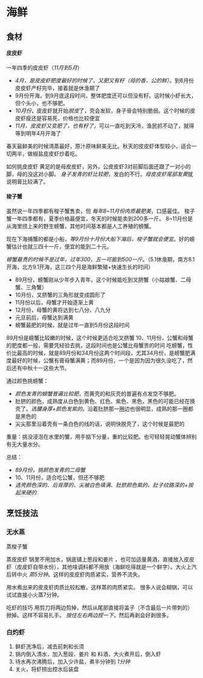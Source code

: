 # 海鲜


## 食材

#### 皮皮虾

一年四季的皮皮虾（*11月到5月*）
- *4月，是皮皮虾肥度最好的时候了，又肥又有籽（母的香，公的鲜）*。到6月份皮皮虾产籽完毕，接着就是休渔期了
- 9月份开海，到9月底这段时间，整体肥度还可以但没有籽。这时候小虾长大，但个头小，也不够肥。
- *10月份*，皮皮虾就开始*脱皮*了，壳会发软，身子骨会特别脆弱。这个时候的皮皮虾瘦还是容易死，价格也比较便宜
- *11月，皮皮虾又变肥了，也有籽了*，可以一直吃到天冷，渔民抓不动了，就得等到明年4月开海了

春天最鲜美的时候清蒸最好，原汁原味鲜美无比。秋天的皮皮虾体型较小，适合一切两半，做椒盐皮皮虾炒着吃。


如何挑皮皮虾
黄足的是母皮皮虾，另外，公皮皮虾3对前脚后面还跟了一对小的脚，母的没这对小脚。
*身子发青的虾比较肥*，发白的不行。*母皮皮虾尾部发黄*就说明膏比较满了。

#### 梭子蟹

虽然说一年四季都有梭子蟹售卖，但 *每年8~11月份肉质最肥美*，口感最佳。
梭子蟹一年四季都有，夏季价格最便宜，冬天的时候能卖到200多一斤。
8~11月份是从海里捞上来的野生螃蟹，其他时间基本都是人工养殖的螃蟹。

现在下海捕蟹的都是小船，*等9月份十月份大船下海后，梭子蟹就会便宜*。好的螃蟹估计也就三四十一斤，便宜的能到二十元。

*螃蟹最贵的时候不是过年，过年300，五一可能到500一斤*。（5.1休渔期，南方8.1开海，北方9.1开海，这三四个月是海鲜繁殖+快速生长的时间）
- 89月份，螃蟹刚从少年步入青年，这个时候能吃到叉脐蟹（小姑娘蟹、二母蟹、三角蟹）
- 10月份，叉脐蟹的三角形就变成圆形了
- 11月份以后，母蟹才开始逐渐上黄
- 12月份，母蟹的黄将达到七八分、八九分
- 元旦前后，母蟹达到满黄
- 螃蟹最肥的时候，就是过年一直到5月份这段时间

89月份是螃蟹比较嫩的时候，这个时候更适合吃叉脐蟹
10、11月份，公蟹和母蟹的肥度都一般，需要凭经验去挑，这段时间也是公蟹比母蟹贵的时间
吃螃蟹，性价比最高的时候，就是89月份和34月份这两个时间段，尤其34月份，是螃蟹肥满度最好的时候，公蟹有膏母蟹满黄；而89月份，一个是因为因为很久没吃了，然后还有中秋十一这些大节。

通过颜色挑螃蟹：
- *颜色发青的螃蟹普遍比较肥*，而黄壳的和灰壳的普遍有点发空不够肥。
- 肚脐的颜色，成熟度从白色到黄色、红色、紫色、黑色，黑色的可能已经在换壳了。*选腰身厚+颜色发紫的*。沿着肚脐那一圈边也很明显，成熟的那一圈都是黑色的
- 尖尖那里沿着壳有一条白色的线的话，说明快脱壳了，这个时候是最肥的

重量：挑没浸泡在水里的蟹，用手掂下分量，重的比较肥。也可轻轻晃动蟹体辨别有无大量水分。

总结：
- *89月份，挑颜色发青的二母蟹*
- 10、11月份，适合吃公蟹，但还不够肥
- *选壳颜色深的、后背厚的、尖被白色填满、肚脐颜色紫的、肚子纹路深的+按起来硬的*


## 烹饪技法

### 无水蒸

蒸梭子蟹


蒸皮皮虾
锅里不用加水，锅底铺上葱段和姜片 ，也可加适量黄酒，直接放入皮皮虾（皮皮虾自带水份），其他啥调料都不用放（海鲜吃得就是一个鲜字）。大火上汽后转中火 *蒸5分钟*。这样的皮皮虾肉质紧实，营养不流失。

用水煮出来的皮皮虾肉质比较松散，这样蒸的肉质紧实。
很多人说会糊锅，可以试试直接小火蒸7分钟。

吃虾的技巧
用剪刀将两边剪掉，然后从尾部直接将盖子（不含最后一片带刺的）掀掉。这样不容易扎手。
*按住左右两边捏一下*，然后再剥会好剥很多。


### 白灼虾

1. 鲜虾洗净后，减去前刺和长须
2. 锅内倒入清水，加入葱段、姜片 和 料酒，大火煮开后，倒入虾
3. 待水再次沸腾后，加入少许盐，煮半分钟到 *1分钟*
3. 关火，将虾捞出控水后装盘




